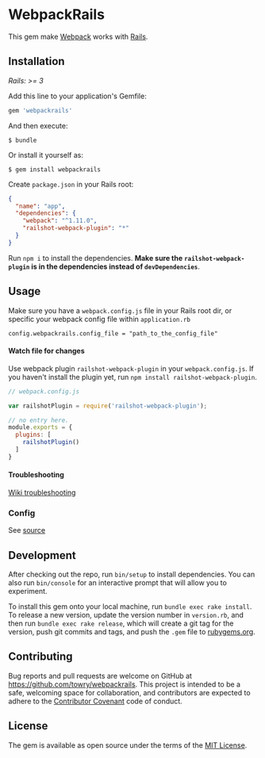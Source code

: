 # WebpackRails

This gem make [Webpack](http://webpack.github.io) works with [Rails](http://github.com/rails/rails).

## Installation

*Rails: >= 3*

Add this line to your application's Gemfile:

```ruby
gem 'webpackrails'
```

And then execute:

    $ bundle

Or install it yourself as:

    $ gem install webpackrails

Create `package.json` in your Rails root:

```json
{
  "name": "app",
  "dependencies": {
    "webpack": "^1.11.0",
    "railshot-webpack-plugin": "*"
  }
}
```

Run `npm i` to install the dependencies. **Make sure the `railshot-webpack-plugin` is
in the dependencies instead of `devDependencies`**.

## Usage

Make sure you have a `webpack.config.js` file in your Rails root dir, or specific your
webpack config file within `application.rb`

`config.webpackrails.config_file = "path_to_the_config_file"`

#### Watch file for changes

Use webpack plugin `railshot-webpack-plugin` in your `webpack.config.js`.
If you haven't install the plugin yet, run `npm install railshot-webpack-plugin`.

```js
// webpack.config.js

var railshotPlugin = require('railshot-webpack-plugin');

// no entry here.
module.exports = {
  plugins: [
    railshotPlugin()
  ]
}
```

#### Troubleshooting

[Wiki troubleshooting](./wiki/Troubleshooting)

### Config

See [source](https://raw.githubusercontent.com/towry/webpackrails/master/lib/webpackrails/railtie.rb)

## Development

After checking out the repo, run `bin/setup` to install dependencies. You can also run `bin/console` for an interactive prompt that will allow you to experiment.

To install this gem onto your local machine, run `bundle exec rake install`. To release a new version, update the version number in `version.rb`, and then run `bundle exec rake release`, which will create a git tag for the version, push git commits and tags, and push the `.gem` file to [rubygems.org](https://rubygems.org).

## Contributing

Bug reports and pull requests are welcome on GitHub at https://github.com/towry/webpackrails. This project is intended to be a safe, welcoming space for collaboration, and contributors are expected to adhere to the [Contributor Covenant](contributor-covenant.org) code of conduct.


## License

The gem is available as open source under the terms of the [MIT License](http://opensource.org/licenses/MIT).

